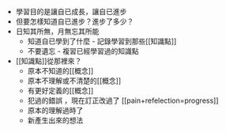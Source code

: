 - 學習目的是讓自已成長，讓自已進步
- 但要怎樣知道自已進步？進步了多少？
- 日知其所無，月無忘其所能
	- 知道自已學到了什麼 - 記錄學習到那些[[知識點]]
	- 不要遺忘 - 複習已經學習過的知識點
- [[知識點]]從那裡來？
	- 原本不知道的[[概念]]
	- 原本不理解或不清楚的[[概念]]
	- 有更好定義的[[概念]]
	- 犯過的錯誤 ，現在訂正改過了 [[pain+refelection=progress]]
	- 原本的理解過時了
	- 新產生出來的想法